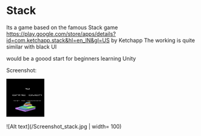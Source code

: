 # Stack

Its a game based on the famous Stack game https://play.google.com/store/apps/details?id=com.ketchapp.stack&hl=en_IN&gl=US by Ketchapp
The working is quite similar with black UI 

would be a goood start for beginners learning Unity

Screenshot:

<img src="/Screenshot_stack.jpg" width="100" height="100"/>

![Alt text](/Screenshot_stack.jpg | width= 100)
